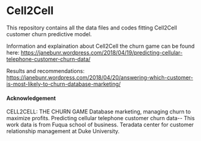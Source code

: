 # Cell2Cell
This repository contains all the data files and codes fitting Cell2Cell customer churn predictive model. 

Information and explaination about Cell2Cell the churn game can be found here: https://janebunr.wordpress.com/2018/04/19/predicting-cellular-telephone-customer-churn-data/

Results and recommendations: https://janebunr.wordpress.com/2018/04/20/answering-which-customer-is-most-likely-to-churn-database-marketing/

#### Acknowledgement 
CELL2CELL: THE CHURN GAME
Database marketing, managing churn to maximize profits. Predicting cellular telephone customer churn data-- This work data is from Fuqua school of business. Teradata center for customer relationship management at Duke University.
